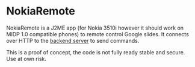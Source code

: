 # NokiaRemote
NokiaRemote is a J2ME app (for Nokia 3510i however it should work on MIDP 1.0 compatible phones) to remote control Google slides.
It connects over HTTP to the [backend server](https://github.com/meyskens/nokiaremote-backend) to send commands.

This is a proof of concept, the code is not fully ready stable and secure. Use at own risk.
